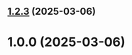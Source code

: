 ## [1.2.3](https://github.com/igfilatov/git-extended/compare/v1.0.0...v1.2.3) (2025-03-06)



# 1.0.0 (2025-03-06)



